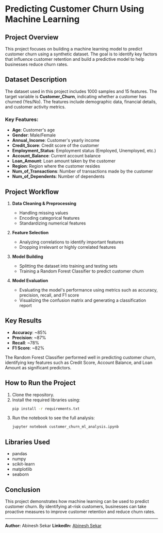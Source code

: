 # Predicting Customer Churn Using Machine Learning

## Project Overview
This project focuses on building a machine learning model to predict customer churn using a synthetic dataset. The goal is to identify key factors that influence customer retention and build a predictive model to help businesses reduce churn rates.

## Dataset Description
The dataset used in this project includes 1000 samples and 15 features. The target variable is **Customer_Churn**, indicating whether a customer has churned (Yes/No). The features include demographic data, financial details, and customer activity metrics.

### Key Features:
- **Age**: Customer's age
- **Gender**: Male/Female
- **Annual_Income**: Customer's yearly income
- **Credit_Score**: Credit score of the customer
- **Employment_Status**: Employment status (Employed, Unemployed, etc.)
- **Account_Balance**: Current account balance
- **Loan_Amount**: Loan amount taken by the customer
- **Region**: Region where the customer resides
- **Num_of_Transactions**: Number of transactions made by the customer
- **Num_of_Dependents**: Number of dependents

## Project Workflow
1. **Data Cleaning & Preprocessing**
   - Handling missing values
   - Encoding categorical features
   - Standardizing numerical features

2. **Feature Selection**
   - Analyzing correlations to identify important features
   - Dropping irrelevant or highly correlated features

3. **Model Building**
   - Splitting the dataset into training and testing sets
   - Training a Random Forest Classifier to predict customer churn

4. **Model Evaluation**
   - Evaluating the model's performance using metrics such as accuracy, precision, recall, and F1 score
   - Visualizing the confusion matrix and generating a classification report

## Key Results
- **Accuracy**: ~85%
- **Precision**: ~87%
- **Recall**: ~78%
- **F1 Score**: ~82%

The Random Forest Classifier performed well in predicting customer churn, identifying key features such as Credit Score, Account Balance, and Loan Amount as significant predictors.

## How to Run the Project
1. Clone the repository.
2. Install the required libraries using:
   ```bash
   pip install -r requirements.txt
   ```
3. Run the notebook to see the full analysis:
   ```bash
   jupyter notebook customer_churn_ml_analysis.ipynb
   ```

## Libraries Used
- pandas
- numpy
- scikit-learn
- matplotlib
- seaborn

## Conclusion
This project demonstrates how machine learning can be used to predict customer churn. By identifying at-risk customers, businesses can take proactive measures to improve customer retention and reduce churn rates.

---
**Author:** Abinesh Sekar
**LinkedIn:** [Abinesh Sekar](https://www.linkedin.com/in/abineshsekar/)

